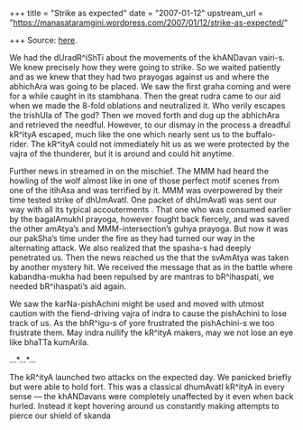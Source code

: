 +++
title = "Strike as expected"
date = "2007-01-12"
upstream_url = "https://manasataramgini.wordpress.com/2007/01/12/strike-as-expected/"

+++
Source: [here](https://manasataramgini.wordpress.com/2007/01/12/strike-as-expected/).

We had the dUradR^iShTi about the movements of the khANDavan vairi-s. We knew precisely how they were going to strike. So we waited patiently and as we knew that they had two prayogas against us and where the abhichAra was going to be placed. We saw the first graha coming and were for a while caught in its stambhana. Then the great rudra came to our aid when we made the 8-fold oblations and neutralized it. Who verily escapes the trishUla of The god? Then we moved forth and dug up the abhichAra and retrieved the needful. However, to our dismay in the process a dreadful kR^ityA escaped, much like the one which nearly sent us to the buffalo-rider. The kR^ityA could not immediately hit us as we were protected by the vajra of the thunderer, but it is around and could hit anytime.

Further news in streamed in on the mischief. The MMM had heard the howling of the wolf almost like in one of those perfect motif scenes from one of the itihAsa and was terrified by it. MMM was overpowered by their time tested strike of dhUmAvatI. One packet of dhUmAvatI was sent our way with all its typical accouterments . That one who was consumed earlier by the bagalAmukhI prayoga, however fought back fiercely, and was saved the other amAtya’s and MMM-intersection’s guhya prayoga. But now it was our pakSha’s time under the fire as they had turned our way in the alternating attack. We also realized that the spasha-s had deeply penetrated us. Then the news reached us the that the svAmAtya was taken by another mystery hit. We received the message that as in the battle where kabandha-mukha had been repulsed by are mantras to bR^ihaspati, we needed bR^ihaspati’s aid again.

We saw the karNa-pishAchini might be used and moved with utmost caution with the fiend-driving vajra of indra to cause the pishAchini to lose track of us. As the bhR^igu-s of yore frustrated the pishAchini-s we too frustrate them. May indra nullify the kR^ityA makers, may we not lose an eye like bhaTTa kumArila.

…\*…\*…

The kR^ityA launched two attacks on the expected day. We panicked briefly but were able to hold fort. This was a classical dhumAvatI kR^ityA in every sense — the khANDavans were completely unaffected by it even when back hurled. Instead it kept hovering around us constantly making attempts to pierce our shield of skanda

